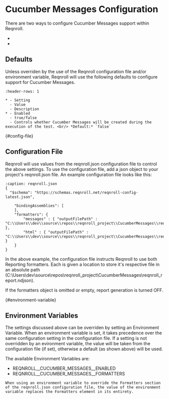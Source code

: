 # Cucumber Messages Configuration

There are two ways to configure Cucumber Messages support within Reqnroll.

* [](#config-file)
* [](#environment-variable)

## Defaults
Unless overriden by the use of the Reqnroll configuration file and/or environment variable, Reqnroll will use the following defaults to configure support for Cucumber Messages.
```{list-table}
:header-rows: 1

* - Setting
  - Value
  - Description
* - Enabled
  - true/false
  - Controls whether Cucumber Messages will be created during the execution of the test. <br/> *Default:* `false`
```

{#config-file}
## Configuration File
Reqnroll will use values from the reqnroll.json configuration file to control the above settings. To use the configuration file, add a json object to your project's reqnroll.json file.
An example configuration file looks like this:

```{code-block} json
:caption: reqnroll.json
{
  "$schema": "https://schemas.reqnroll.net/reqnroll-config-latest.json",

    "bindingAssemblies": [
    ],
    "formatters": {
        "messages" : { "outputFilePath" : "C:\\Users\\dev\\source\\repos\\reqnroll_project\\CucumberMessages\\reqnroll_report.ndjson" },
        "html" : { "outputFilePath" : "C:\\Users\\dev\\source\\repos\\reqnroll_project\\CucumberMessages\\reqnroll_report.html" }
    }
}
```

In the above example, the configuration file instructs Reqnroll to use both Reporting formatters. Each is given a location to store it's respective file in an absolute path (C:\\Users\\dev\\source\\repos\\reqnroll_project\\CucumberMessages\\reqnroll_report.ndjson). 

If the formatters object is omitted or empty, report generation is turned OFF.



{#environment-variable}
## Environment Variables

The settings discussed above can be overriden by setting an Environment Variable. When an environment variable is set, it takes precedence over the same configuration setting in the configuration file. If a setting is not overridden by an evironment variable, the value will be taken from the configuration file (if set), otherwise a default (as shown above) will be used.

The available Environment Variables are:

* REQNROLL__CUCUMBER_MESSAGES__ENABLED
* REQNROLL__CUCUMBER_MESSAGES__FORMATTERS

```{note}
When using an environment variable to override the Formatters section of the reqnroll.json configuration file, the value of the environment variable replaces the Formatters element in its entirety.
```
